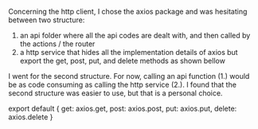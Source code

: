 Concerning the http client, I chose the axios package and was hesitating between two structure:

1. an api folder where all the api codes are dealt with, and then called by the actions / the router
2. a http service that hides all the implementation details of axios but export the get, post, put, and delete methods as shown bellow

I went for the second structure. For now, calling an api function (1.) would be as code consuming as calling the http service (2.).
I found that the second structure was easier to use, but that is a personal choice.

export default {
get: axios.get,
post: axios.post,
put: axios.put,
delete: axios.delete
}
